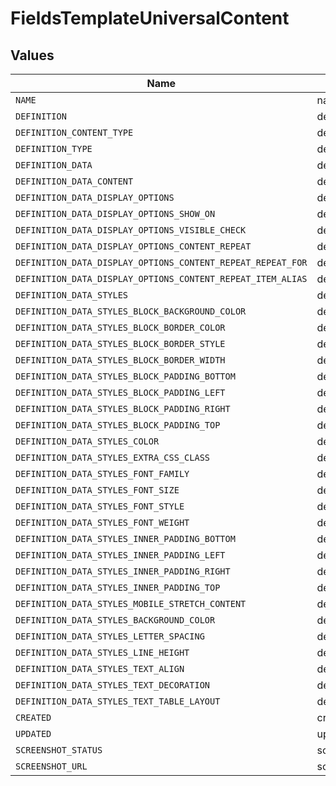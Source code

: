 # FieldsTemplateUniversalContent


## Values

| Name                                                        | Value                                                       |
| ----------------------------------------------------------- | ----------------------------------------------------------- |
| `NAME`                                                      | name                                                        |
| `DEFINITION`                                                | definition                                                  |
| `DEFINITION_CONTENT_TYPE`                                   | definition.content_type                                     |
| `DEFINITION_TYPE`                                           | definition.type                                             |
| `DEFINITION_DATA`                                           | definition.data                                             |
| `DEFINITION_DATA_CONTENT`                                   | definition.data.content                                     |
| `DEFINITION_DATA_DISPLAY_OPTIONS`                           | definition.data.display_options                             |
| `DEFINITION_DATA_DISPLAY_OPTIONS_SHOW_ON`                   | definition.data.display_options.show_on                     |
| `DEFINITION_DATA_DISPLAY_OPTIONS_VISIBLE_CHECK`             | definition.data.display_options.visible_check               |
| `DEFINITION_DATA_DISPLAY_OPTIONS_CONTENT_REPEAT`            | definition.data.display_options.content_repeat              |
| `DEFINITION_DATA_DISPLAY_OPTIONS_CONTENT_REPEAT_REPEAT_FOR` | definition.data.display_options.content_repeat.repeat_for   |
| `DEFINITION_DATA_DISPLAY_OPTIONS_CONTENT_REPEAT_ITEM_ALIAS` | definition.data.display_options.content_repeat.item_alias   |
| `DEFINITION_DATA_STYLES`                                    | definition.data.styles                                      |
| `DEFINITION_DATA_STYLES_BLOCK_BACKGROUND_COLOR`             | definition.data.styles.block_background_color               |
| `DEFINITION_DATA_STYLES_BLOCK_BORDER_COLOR`                 | definition.data.styles.block_border_color                   |
| `DEFINITION_DATA_STYLES_BLOCK_BORDER_STYLE`                 | definition.data.styles.block_border_style                   |
| `DEFINITION_DATA_STYLES_BLOCK_BORDER_WIDTH`                 | definition.data.styles.block_border_width                   |
| `DEFINITION_DATA_STYLES_BLOCK_PADDING_BOTTOM`               | definition.data.styles.block_padding_bottom                 |
| `DEFINITION_DATA_STYLES_BLOCK_PADDING_LEFT`                 | definition.data.styles.block_padding_left                   |
| `DEFINITION_DATA_STYLES_BLOCK_PADDING_RIGHT`                | definition.data.styles.block_padding_right                  |
| `DEFINITION_DATA_STYLES_BLOCK_PADDING_TOP`                  | definition.data.styles.block_padding_top                    |
| `DEFINITION_DATA_STYLES_COLOR`                              | definition.data.styles.color                                |
| `DEFINITION_DATA_STYLES_EXTRA_CSS_CLASS`                    | definition.data.styles.extra_css_class                      |
| `DEFINITION_DATA_STYLES_FONT_FAMILY`                        | definition.data.styles.font_family                          |
| `DEFINITION_DATA_STYLES_FONT_SIZE`                          | definition.data.styles.font_size                            |
| `DEFINITION_DATA_STYLES_FONT_STYLE`                         | definition.data.styles.font_style                           |
| `DEFINITION_DATA_STYLES_FONT_WEIGHT`                        | definition.data.styles.font_weight                          |
| `DEFINITION_DATA_STYLES_INNER_PADDING_BOTTOM`               | definition.data.styles.inner_padding_bottom                 |
| `DEFINITION_DATA_STYLES_INNER_PADDING_LEFT`                 | definition.data.styles.inner_padding_left                   |
| `DEFINITION_DATA_STYLES_INNER_PADDING_RIGHT`                | definition.data.styles.inner_padding_right                  |
| `DEFINITION_DATA_STYLES_INNER_PADDING_TOP`                  | definition.data.styles.inner_padding_top                    |
| `DEFINITION_DATA_STYLES_MOBILE_STRETCH_CONTENT`             | definition.data.styles.mobile_stretch_content               |
| `DEFINITION_DATA_STYLES_BACKGROUND_COLOR`                   | definition.data.styles.background_color                     |
| `DEFINITION_DATA_STYLES_LETTER_SPACING`                     | definition.data.styles.letter_spacing                       |
| `DEFINITION_DATA_STYLES_LINE_HEIGHT`                        | definition.data.styles.line_height                          |
| `DEFINITION_DATA_STYLES_TEXT_ALIGN`                         | definition.data.styles.text_align                           |
| `DEFINITION_DATA_STYLES_TEXT_DECORATION`                    | definition.data.styles.text_decoration                      |
| `DEFINITION_DATA_STYLES_TEXT_TABLE_LAYOUT`                  | definition.data.styles.text_table_layout                    |
| `CREATED`                                                   | created                                                     |
| `UPDATED`                                                   | updated                                                     |
| `SCREENSHOT_STATUS`                                         | screenshot_status                                           |
| `SCREENSHOT_URL`                                            | screenshot_url                                              |